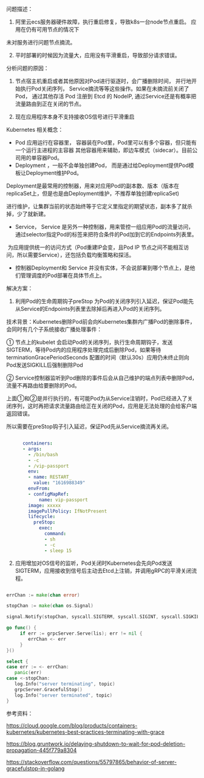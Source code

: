 问题描述：

1. 阿里云ecs服务器硬件故障，执行重启修复，导致k8s一台node节点重启。 应用在仍有可用节点的情况下

未对服务进行问题节点摘流。

2. 平时部署的时候因为流量大，应用没有平滑重启，导致部分请求错误。



分析问题的原因：

1. 节点宿主机重启或者其他原因对Pod进行驱逐时，会广播删除时间， 并行地开始执行Pod关闭序列， Service摘流等等这些操作。如果在未摘流前关闭了Pod， 通过其他存活 Pod 注册到 Etcd 的 NodeIP, 通过Service还是有概率把流量路由到正在关闭的节点。

2. 现在应用程序本身不支持接收OS信号进行平滑重启 





Kubernetes 相关概念：



- Pod 应用运行在容器里， 容器装在Pod里，Pod里可以有多个容器，但只能有一个运行主进程的主容器
  其他容器用来辅助，即边车模式（sidecar）。目前公司用的单容器Pod。
- Deployment ，一般不会单独创建Pod， 而是通过给Deployment提供Pod模板让Deployment维护Pod。

​      Deployment是最常用的控制器，用来对应用Pod的副本数、版本（版本在replicaSet上，但是也是由Deployment维护，不推荐单独创建replicaSet)

​      进行维护，让集群当前的状态始终等于它定义里指定的期望状态，副本多了就杀掉，少了就新建。

- Service， Service 是另外一种控制器，用来管控一组应用Pod的流量访问，通过selector指定Pod的标签来把符合条件的Pod加到它的Endpoints列表里。

​     为应用提供统一的访问方式（Pod重建IP会变，且Pod IP 节点之间不能相互访问，所以需要Service），还包括负载均衡策略和探活。

- 控制器Deployment和 Service 并没有实体，不会说部署到哪个节点上，是他们管理调度的Pod部署在具体节点上。





解决方案：

1.  利用Pod的生命周期钩子preStop 为Pod的关闭序列引入延迟，保证Pod能先从Service的Endpoints列表里去除掉后再进入Pod的关闭序列。

 技术背景：Kubernetes删除Pod前会向Kubernetes集群内广播Pod的删除事件，会同时有几个子系统接收广播处理事件：

 ① 节点上的kubelet 会启动Pod的关闭序列，执行生命周期钩子，发送SIGTERM，等待Pod内的应用程序处理完成后删除Pod，如果等待 terminationGracePeriodSeconds 配置的时间（默认30s）应用仍未终止则向Pod发送SIGKILL后强制删除Pod

 ② Service控制器监听到Pod删除的事件后会从自己维护的端点列表中删除Pod，流量不再路由给要删除的Pod。

 上面①和②是并行执行的，有可能Pod为从Service注销时，Pod已经进入了关闭序列，这时再把请求流量路由给正在关闭的Pod，应用是无法处理的会给客户端返回错误。

 所以需要在preStop钩子引入延迟，保证Pod先从Service摘流再关闭。

```yaml

      containers:
      - args:
        - /bin/bash
        - -c
        - /vip-passport
        env:
        - name: RESTART_
          value: "1616988349"
        envFrom:
        - configMapRef:
            name: vip-passport
        image: xxxxx
        imagePullPolicy: IfNotPresent
        lifecycle:
          preStop:
            exec:
              command:
              - sh
              - -c
              - sleep 15

```

2. 应用增加对OS信号的监听，Pod关闭时Kubernetes会先向Pod发送SIGTERM，应用接收到信号后主动去Etcd上注销，并调用gRPC的平滑关闭流程。

```go

errChan := make(chan error)

stopChan := make(chan os.Signal)

signal.Notify(stopChan, syscall.SIGTERM, syscall.SIGINT, syscall.SIGKILL)

go func() {
     if err := grpcServer.Serve(lis); err != nil {
        errChan <- err
     }
}()

select {
case err := <- errChan:
   panic(err)
case <-stopChan:
   log.Info("server terminating", topic)
   grpcServer.GracefulStop()
   log.Info("server terminated", topic)
}
```





参考资料：



https://cloud.google.com/blog/products/containers-kubernetes/kubernetes-best-practices-terminating-with-grace

https://blog.gruntwork.io/delaying-shutdown-to-wait-for-pod-deletion-propagation-445f779a8304

https://stackoverflow.com/questions/55797865/behavior-of-server-gracefulstop-in-golang
